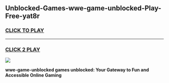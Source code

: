 
## Unblocked-Games-wwe-game-unblocked-Play-Free-yat8r
<h3>
<a href="https://premium76.site?title=wwe-game-unblocked&ref=15A">CLICK TO PLAY</a></h3>
<hr>

<h3>
<a href="https://premium76.site?title=wwe-game-unblocked&ref=15A">CLICK 2 PLAY</a>
  
</h3>

<a href="https://premium76.site?title=wwe-game-unblocked&ref=15A"><img src="https://clearcache.store/games.png"></a>


**wwe-game-unblocked games unblocked: Your Gateway to Fun and Accessible Online Gaming**

